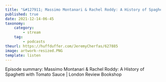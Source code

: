 ```yaml
---
title: "&#127911; Massimo Montanari & Rachel Roddy: A History of Spaghetti with Tomato Sauce | London Review Bookshop"
published: true
date: 2021-12-14-06-45
taxonomy:
    category:
        - stream
    tag:
        - podcasts
theurl: https://huffduffer.com/JeremyCherfas/627885
image: artwork-resized.PNG
template: listen
---
```


Episode summary: Massimo Montanari & Rachel Roddy: A History of Spaghetti with Tomato Sauce | London Review Bookshop
